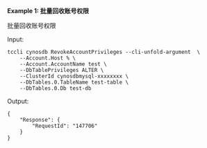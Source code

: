 **Example 1: 批量回收账号权限**

批量回收账号权限

Input: 

```
tccli cynosdb RevokeAccountPrivileges --cli-unfold-argument  \
    --Account.Host % \
    --Account.AccountName test \
    --DbTablePrivileges ALTER \
    --ClusterId cynosdbmysql-xxxxxxxx \
    --DbTables.0.TableName test-table \
    --DbTables.0.Db test-db
```

Output: 
```
{
    "Response": {
        "RequestId": "147706"
    }
}
```

